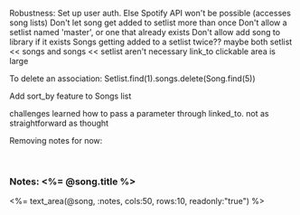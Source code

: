 Robustness:
  Set up user auth.  Else Spotify API won't be possible (accesses song lists)
  Don't let song get added to setlist more than once
  Don't allow a setlist named 'master', or one that already exists
  Don't allow add song to library if it exists
  Songs getting added to a setlist twice??
    maybe both setlist << songs and songs << setlist aren't necessary
  link_to clickable area is large

To delete an association:
  Setlist.find(1).songs.delete(Song.find(5))

Add sort_by feature to Songs list

challenges
  learned how to pass a parameter through linked_to.  not as straightforward as thought

  Removing notes for now:
  <div class='col-md-4'>
    <br>
    <h3>Notes: <%= @song.title %></h3>
    <%= text_area(@song, :notes, cols:50, rows:10, readonly:"true") %>
  </div>